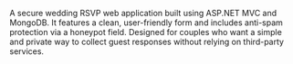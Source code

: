 A secure wedding RSVP web application built using ASP.NET MVC and MongoDB. It features a clean, user-friendly form and includes anti-spam protection via a honeypot field. Designed for couples who want a simple and private way to collect guest responses without relying on third-party services.
